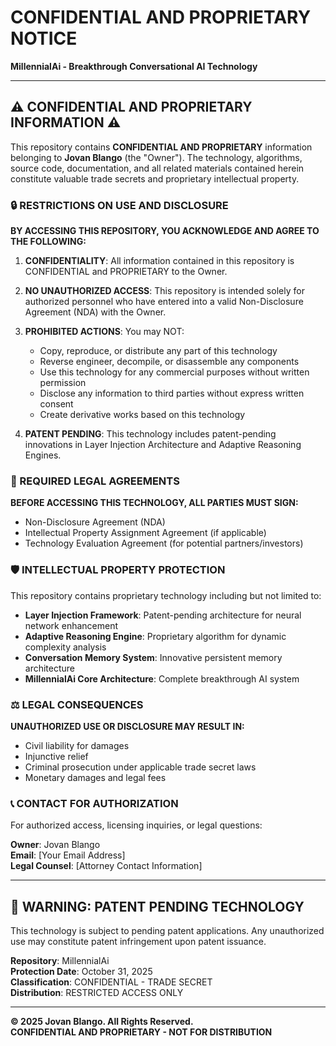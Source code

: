 # CONFIDENTIAL AND PROPRIETARY NOTICE

**MillennialAi - Breakthrough Conversational AI Technology**

---

## ⚠️ CONFIDENTIAL AND PROPRIETARY INFORMATION ⚠️

This repository contains **CONFIDENTIAL AND PROPRIETARY** information belonging to **Jovan Blango** (the "Owner"). The technology, algorithms, source code, documentation, and all related materials contained herein constitute valuable trade secrets and proprietary intellectual property.

### 🔒 RESTRICTIONS ON USE AND DISCLOSURE

**BY ACCESSING THIS REPOSITORY, YOU ACKNOWLEDGE AND AGREE TO THE FOLLOWING:**

1. **CONFIDENTIALITY**: All information contained in this repository is CONFIDENTIAL and PROPRIETARY to the Owner.

2. **NO UNAUTHORIZED ACCESS**: This repository is intended solely for authorized personnel who have entered into a valid Non-Disclosure Agreement (NDA) with the Owner.

3. **PROHIBITED ACTIONS**: You may NOT:
   - Copy, reproduce, or distribute any part of this technology
   - Reverse engineer, decompile, or disassemble any components
   - Use this technology for any commercial purposes without written permission
   - Disclose any information to third parties without express written consent
   - Create derivative works based on this technology

4. **PATENT PENDING**: This technology includes patent-pending innovations in Layer Injection Architecture and Adaptive Reasoning Engines.

### 📄 REQUIRED LEGAL AGREEMENTS

**BEFORE ACCESSING THIS TECHNOLOGY, ALL PARTIES MUST SIGN:**
- Non-Disclosure Agreement (NDA)
- Intellectual Property Assignment Agreement (if applicable)
- Technology Evaluation Agreement (for potential partners/investors)

### 🛡️ INTELLECTUAL PROPERTY PROTECTION

This repository contains proprietary technology including but not limited to:
- **Layer Injection Framework**: Patent-pending architecture for neural network enhancement
- **Adaptive Reasoning Engine**: Proprietary algorithm for dynamic complexity analysis
- **Conversation Memory System**: Innovative persistent memory architecture
- **MillennialAi Core Architecture**: Complete breakthrough AI system

### ⚖️ LEGAL CONSEQUENCES

**UNAUTHORIZED USE OR DISCLOSURE MAY RESULT IN:**
- Civil liability for damages
- Injunctive relief
- Criminal prosecution under applicable trade secret laws
- Monetary damages and legal fees

### 📞 CONTACT FOR AUTHORIZATION

For authorized access, licensing inquiries, or legal questions:

**Owner**: Jovan Blango  
**Email**: [Your Email Address]  
**Legal Counsel**: [Attorney Contact Information]

---

## 🚨 WARNING: PATENT PENDING TECHNOLOGY

This technology is subject to pending patent applications. Any unauthorized use may constitute patent infringement upon patent issuance.

**Repository**: MillennialAi  
**Protection Date**: October 31, 2025  
**Classification**: CONFIDENTIAL - TRADE SECRET  
**Distribution**: RESTRICTED ACCESS ONLY

---

**© 2025 Jovan Blango. All Rights Reserved.**  
**CONFIDENTIAL AND PROPRIETARY - NOT FOR DISTRIBUTION**